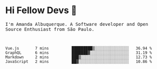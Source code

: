 # Hi Fellow Devs :wave:
   
<p>
  <samp>
    I'm Amanda Albuquerque. A Software developer and Open Source Enthusiast from São Paulo.
  </samp>

  
<!--   [![Twitter Follow](https://img.shields.io/twitter/follow/alalbux?style=social)](https://www.twitter.com/alalbux)
  [![Linkedin Badge](https://img.shields.io/badge/-alalbux-blue?style=flat-square&logo=Linkedin&logoColor=white&link=https://www.linkedin.com/in/alalbux/)](https://www.linkedin.com/in/alalbux/)
  [![Medium Badge](https://img.shields.io/badge/-alalbux-black?style=flat-square&logo=Medium&logoColor=white&link=https://medium.com/@alalbux)](https://medium.com/@alalbux) -->
</p>

  <br/>
  

<!--START_SECTION:waka-->
```text
Vue.js       7 mins          █████████▒░░░░░░░░░░░░░░░   36.94 % 
GraphQL      6 mins          ███████▓░░░░░░░░░░░░░░░░░   31.19 % 
Markdown     2 mins          ███▒░░░░░░░░░░░░░░░░░░░░░   12.73 % 
JavaScript   2 mins          ██▓░░░░░░░░░░░░░░░░░░░░░░   10.86 % 
```
<!--END_SECTION:waka-->

